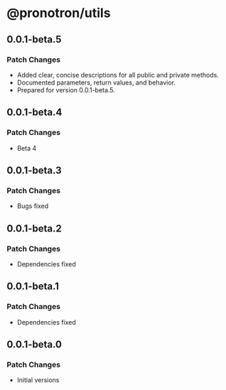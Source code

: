 # @pronotron/utils

## 0.0.1-beta.5

### Patch Changes

- Added clear, concise descriptions for all public and private methods.
- Documented parameters, return values, and behavior.
- Prepared for version 0.0.1-beta.5.

## 0.0.1-beta.4

### Patch Changes

- Beta 4

## 0.0.1-beta.3

### Patch Changes

- Bugs fixed

## 0.0.1-beta.2

### Patch Changes

- Dependencies fixed

## 0.0.1-beta.1

### Patch Changes

- Dependencies fixed

## 0.0.1-beta.0

### Patch Changes

- Initial versions
